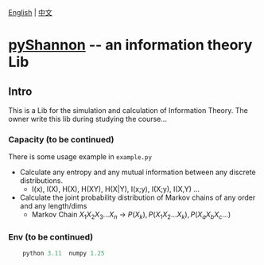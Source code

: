 [English](./README-en.md) | [中文](../zh/README-zh.md)

# [pyShannon](https://github.com/Ximenzhengmo/pyShannon) -- an information theory Lib

## Intro

This is a Lib for the simulation and calculation of Information Theory. The owner write this lib during studying the course...

### Capacity (to be continued)

There is some usage example in `example.py`

* Calculate any entropy and any mutual information between any discrete distributions.
  * I(x), I(X), H(X), H(XY), H(X|Y), I(x;y), I(X;y), I(X,Y) ... 
* Calculate the joint probability distribution of Markov chains of any order and any length/dims
  * Markov Chain $X_1X_2X_3...X_n$ -> $P(X_k),P(X_1X_2...X_k),P(X_aX_bX_c...)$

### Env (to be continued)
```python
    python 3.11  numpy 1.25
```